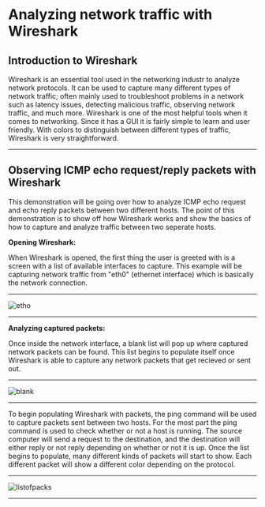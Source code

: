 # Analyzing network traffic with Wireshark


<h2>Introduction to Wireshark</h2>

Wireshark is an essential tool used in the networking industr to analyze network protocols. It can be used to capture many different types of network traffic; often mainly used to troubleshoot problems in a network such as latency issues, detecting malicious traffic, observing network traffic, and much more. Wireshark is one of the most helpful tools when it comes to networking. Since it has a GUI it is fairly simple to learn and user friendly. With colors to distinguish between different types of traffic, Wireshark is very straightforward.
<hr>

<h2>Observing ICMP echo request/reply packets with Wireshark</h2>

This demonstration will be going over how to analyze ICMP echo request and echo reply packets between two different hosts. The point of this demonstration is to show off how Wireshark works and show the basics of how to capture and analyze traffic between two seperate hosts.

<strong>Opening Wireshark:</strong>

When Wireshark is opened, the first thing the user is greeted with is a screen with a list of available interfaces to capture. This example will be capturing network traffic from "eth0" (ethernet interface) which is basically the network connection. 
<hr>

![etho](https://github.com/victorF29/Wireshark/assets/145622790/37149c1c-1e75-408e-92fc-6f43b474871f)
<hr>
<strong>Analyzing captured packets:</strong>

Once inside the network interface, a blank list will pop up where captured network packets can be found. This list begins to populate itself once Wireshark is able to capture any network packets that get recieved or sent out.
<hr>

![blank](https://github.com/victorF29/Wireshark/assets/145622790/ca2bf9e1-4154-4c26-a80c-2b0e53683222)
<hr>

To begin populating Wireshark with packets, the ping command will be used to capture packets sent between two hosts. For the most part the ping command is used to check whether or not a host is running. The source computer will send a request to the destination, and the destination will either reply or not reply depending on whether or not it is up. Once the list begins to populate, many different kinds of packets will start to show. Each different packet will show a different color depending on the protocol. 
<hr>

![listofpacks](https://github.com/victorF29/Wireshark/assets/145622790/9f350bdf-b0f0-4879-8d20-1c654cfd22bc)
<hr>
